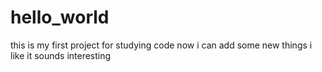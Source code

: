 # hello_world
 this is my first project for studying code
now  i can add some new things i like 
it sounds interesting
